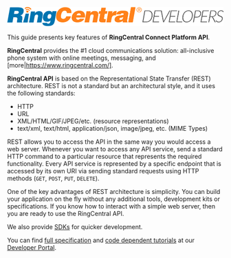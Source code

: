 
![RC Developers Logo](img/rc-developers_logo.png)

This guide presents key features of **RingCentral Connect Platform API**.

**RingCentral** provides the #1 cloud communications solution: all-inclusive phone system with online meetings, messaging, and [more|https://www.ringcentral.com/].

**RingCentral API** is based on the Representational State Transfer (REST) architecture. REST is not a standard but an architectural style, and it uses the following standards:

* HTTP
* URL
* XML/HTML/GIF/JPEG/etc. (resource representations)
* text/xml, text/html, application/json, image/jpeg, etc. (MIME Types)

REST allows you to access the API in the same way you would access a web server. Whenever you want to access any API service, send a standard HTTP command to a particular resource that represents the required functionality. Every API service is represented by a specific endpoint that is accessed by its own URI via sending standard requests using HTTP methods (`GET`, `POST`, `PUT`, `DELETE`).

One of the key advantages of REST architecture is simplicity. You can build your application on the fly without any additional tools, development kits or specifications. If you know how to interact with a simple web server, then you are ready to use the RingCentral API.

We also provide [SDKs](https://developers.ringcentral.com/library/sdks.html) for quicker development.

You can find [full specification](https://developers.ringcentral.com/api-docs/latest/index.html) and [code dependent tutorials](https://ringcentral.github.io/tutorials/) at our [Developer Portal](https://developers.ringcentral.com/api-and-docs.html).